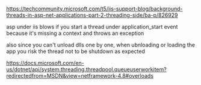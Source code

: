 https://techcommunity.microsoft.com/t5/iis-support-blog/background-threads-in-asp-net-applications-part-2-threading-side/ba-p/826929

asp under iis blows if you start a thread under application_start event because it's missing a context and throws an exception 

also since you can't unload dlls one by one, when ubnloading or loading the app you risk the thread not to be shutdown as expected

https://docs.microsoft.com/en-us/dotnet/api/system.threading.threadpool.queueuserworkitem?redirectedfrom=MSDN&view=netframework-4.8#overloads